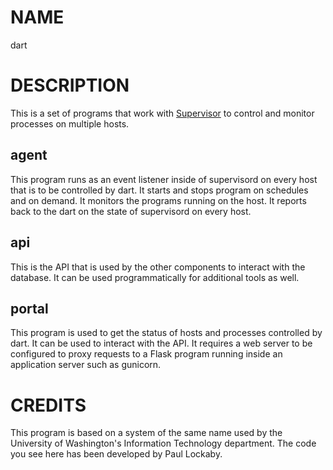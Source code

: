 # NAME

dart

# DESCRIPTION

This is a set of programs that work with [Supervisor](http://supervisord.org/)
to control and monitor processes on multiple hosts.

## agent

This program runs as an event listener inside of supervisord on every host that
is to be controlled by dart. It starts and stops program on schedules and on
demand. It monitors the programs running on the host. It reports back to the
dart on the state of supervisord on every host.

## api

This is the API that is used by the other components to interact with the
database. It can be used programmatically for additional tools as well.

## portal

This program is used to get the status of hosts and processes controlled by
dart. It can be used to interact with the API. It requires a web server to be
configured to proxy requests to a Flask program running inside an application
server such as gunicorn.

# CREDITS

This program is based on a system of the same name used by the University of
Washington's Information Technology department. The code you see here has been
developed by Paul Lockaby.
